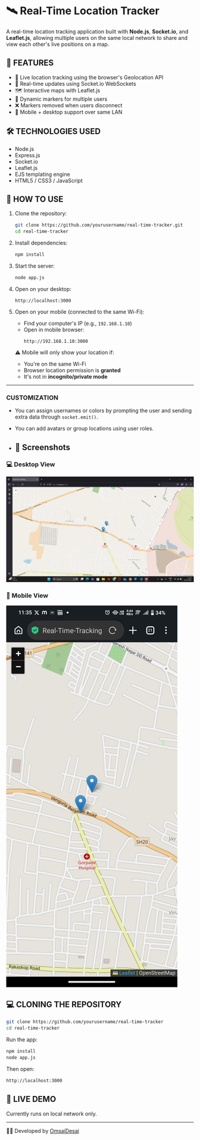 # 🛰️ Real-Time Location Tracker

A real-time location tracking application built with **Node.js**, **Socket.io**, and **Leaflet.js**, allowing multiple users on the same local network to share and view each other's live positions on a map.

## 🚀 FEATURES

- 📍 Live location tracking using the browser's Geolocation API
- 🔁 Real-time updates using Socket.io WebSockets
- 🗺️ Interactive maps with Leaflet.js
- 👥 Dynamic markers for multiple users
- ❌ Markers removed when users disconnect
- 📱 Mobile + desktop support over same LAN

## 🛠️ TECHNOLOGIES USED

- Node.js
- Express.js
- Socket.io
- Leaflet.js
- EJS templating engine
- HTML5 / CSS3 / JavaScript

## 🔧 HOW TO USE

1. Clone the repository:

   ```bash
   git clone https://github.com/yourusername/real-time-tracker.git
   cd real-time-tracker
   ```

2. Install dependencies:

   ```bash
   npm install
   ```

3. Start the server:

   ```bash
   node app.js
   ```

4. Open on your desktop:

   ```
   http://localhost:3000
   ```

5. Open on your mobile (connected to the same Wi-Fi):

   - Find your computer's IP (e.g., `192.168.1.10`)
   - Open in mobile browser:
     ```
     http://192.168.1.10:3000
     ```

   ⚠️ Mobile will only show your location if:

   - You're on the same Wi-Fi
   - Browser location permission is **granted**
   - It's not in **incognito/private mode**

---

### **CUSTOMIZATION**

- You can assign usernames or colors by prompting the user and sending extra data through `socket.emit()`.
- You can add avatars or group locations using user roles.

- ## 📸 Screenshots

### 💻 Desktop View

![Desktop View](./public/images/desktop.png)

### 📱 Mobile View

![Mobile View](./public/images/mobile.jpg)

## 💻 CLONING THE REPOSITORY

```bash
git clone https://github.com/yourusername/real-time-tracker
cd real-time-tracker
```

Run the app:

```bash
npm install
node app.js
```

Then open:

```bash
http://localhost:3000
```

## 📌 LIVE DEMO

Currently runs on local network only.

---

👨‍💻 Developed by [OmsaiDesai](https://github.com/omsaidesaii)
